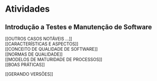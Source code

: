 # **Atividades**

## **Introdução a Testes e Manutenção de Software**

[[OUTROS CASOS NOTÁVEIS ...]]  
[[CARACTERÍSTICAS E ASPECTOS]]  
[[CONCEITO DE QUALIDADE DE SOFTWARE]]   
[[NORMAS  DE QUALIDADE]]  
[[MODELOS DE MATURIDADE DE PROCESSOS]]  
[[BOAS PRÁTICAS]]

[[GERANDO VERSÕES]]
